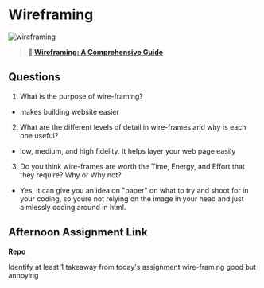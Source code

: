 # Wireframing

![wireframing](https://bcw.blob.core.windows.net/public/img/courses/2293087935019893)

> **📖 [Wireframing: A Comprehensive Guide](https://codeworksacademy.com/fs-student-guide/resources/wk1/06-Wireframing)**

## Questions

1. What is the purpose of wire-framing? 
- makes building website easier
2. What are the different levels of detail in wire-frames and why is each one useful?
- low, medium, and high fidelity. It helps layer your web page easily
3. Do you think wire-frames are worth the Time, Energy, and Effort that they require? Why or Why not?
- Yes, it can give you an idea on "paper" on what to try and shoot for in your coding, so youre not relying on the image in your head and just aimlessly coding around in html.
## Afternoon Assignment Link

**[Repo](https://github.com/JonahWood/Knight_Studios)**

Identify at least 1 takeaway from today's assignment
wire-framing good but annoying